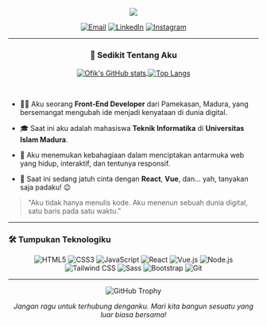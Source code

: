 <p align="center">
  <img src="https://readme-typing-svg.demolab.com?font=Fira+Code&size=28&pause=1000&color=FFD600&center=true&vCenter=true&width=700&lines=Hi%2C+I'm+Moh.+Ofikurrahman+%E2%9C%A8;A+passionate+Front-End+Developer;Always+learning+and+exploring+new+technologies!;Let's+connect+and+create+something+amazing!"/>
</p>

<p align="center">
  <a href="mailto:moh.ofikurxyz@gmail.com"><img src="https://img.shields.io/badge/Email-D14836?style=for-the-badge&logo=gmail&logoColor=white&labelColor=101010" alt="Email"></a>
  <a href="https://linkedin.com/in/ofikur"><img src="https://img.shields.io/badge/LinkedIn-0077B5?style=for-the-badge&logo=linkedin&logoColor=white&labelColor=101010" alt="LinkedIn"></a>
  <a href="https://instagram.com/ofikurr"><img src="https://img.shields.io/badge/Instagram-E4405F?style=for-the-badge&logo=instagram&logoColor=white&labelColor=101010" alt="Instagram"></a>
</p>

---

### <p align="center"> 👋 Sedikit Tentang Aku </p>

<p align="center">
  <a href="https://github.com/ofikur">
    <img align="center" src="https://github-readme-stats.vercel.app/api?username=ofikur&show_icons=true&locale=en&theme=tokyonight&hide_border=true" alt="Ofik's GitHub stats" />
  </a>
  <a href="https://github.com/ofikur">
    <img align="center" src="https://github-readme-stats.vercel.app/api/top-langs/?username=ofikur&layout=compact&locale=en&theme=tokyonight&hide_border=true" alt="Top Langs" />
  </a>
</p>

<br>

- 👨‍💻 Aku seorang **Front-End Developer** dari Pamekasan, Madura, yang bersemangat mengubah ide menjadi kenyataan di dunia digital.

- 🎓 Saat ini aku adalah mahasiswa **Teknik Informatika** di **Universitas Islam Madura**.

- 🚀 Aku menemukan kebahagiaan dalam menciptakan antarmuka web yang hidup, interaktif, dan tentunya responsif.

- 🌱 Saat ini sedang jatuh cinta dengan **React**, **Vue**, dan... yah, tanyakan saja padaku! 😉

> "Aku tidak hanya menulis kode. Aku menenun sebuah dunia digital, satu baris pada satu waktu."

---

### 🛠️ Tumpukan Teknologiku

<p align="center">
  <img src="https://img.shields.io/badge/HTML5-E34F26?style=for-the-badge&logo=html5&logoColor=white" alt="HTML5"/>
  <img src="https://img.shields.io/badge/CSS3-1572B6?style=for-the-badge&logo=css3&logoColor=white" alt="CSS3"/>
  <img src="https://img.shields.io/badge/JavaScript-F7DF1E?style=for-the-badge&logo=javascript&logoColor=black" alt="JavaScript"/>
  <img src="https://img.shields.io/badge/React-20232A?style=for-the-badge&logo=react&logoColor=61DAFB" alt="React"/>
  <img src="https://img.shields.io/badge/Vue.js-35495E?style=for-the-badge&logo=vue.js&logoColor=4FC08D" alt="Vue.js"/>
  <img src="https://img.shields.io/badge/Node.js-339933?style=for-the-badge&logo=nodedotjs&logoColor=white" alt="Node.js"/>
  <img src="https://img.shields.io/badge/Tailwind_CSS-06B6D4?style=for-the-badge&logo=tailwindcss&logoColor=white" alt="Tailwind CSS"/>
  <img src="https://img.shields.io/badge/Sass-CC6699?style=for-the-badge&logo=sass&logoColor=white" alt="Sass"/>
  <img src="https://img.shields.io/badge/Bootstrap-7952B3?style=for-the-badge&logo=bootstrap&logoColor=white" alt="Bootstrap"/>
  <img src="https://img.shields.io/badge/Git-F05032?style=for-the-badge&logo=git&logoColor=white" alt="Git"/>
</p>

---

<p align="center">
  <img src="https://github-profile-trophy.vercel.app/?username=ofikur&theme=tokyonight&no-frame=true&no-bg=true&margin-w=4" alt="GitHub Trophy" />
</p>

<p align="center">
  <em>Jangan ragu untuk terhubung denganku. Mari kita bangun sesuatu yang luar biasa bersama!</em>
</p>
